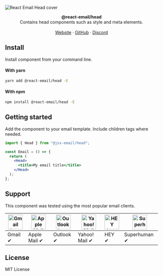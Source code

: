 ![React Email Head cover](https://react.email/static/covers/head.png)

<div align="center"><strong>@react-email/head</strong></div>
<div align="center">Contains head components such as style and meta elements.</div>
<br />
<div align="center">
<a href="https://react.email">Website</a> 
<span> · </span>
<a href="https://github.com/resendlabs/react-email">GitHub</a> 
<span> · </span>
<a href="https://react.email/discord">Discord</a>
</div>

## Install

Install component from your command line.

#### With yarn

```sh
yarn add @react-email/head -E
```

#### With npm

```sh
npm install @react-email/head -E
```

## Getting started

Add the component to your email template. Include children tags where needed.

```jsx
import { Head } from "@jsx-email/head";

const Email = () => {
  return (
    <Head>
      <title>My email title</title>
    </Head>
  );
};
```

## Support

This component was tested using the most popular email clients.

| <img src="https://react.email/static/icons/gmail.svg" width="48px" height="48px" alt="Gmail logo"> | <img src="https://react.email/static/icons/apple-mail.svg" width="48px" height="48px" alt="Apple Mail"> | <img src="https://react.email/static/icons/outlook.svg" width="48px" height="48px" alt="Outlook logo"> | <img src="https://react.email/static/icons/yahoo-mail.svg" width="48px" height="48px" alt="Yahoo! Mail logo"> | <img src="https://react.email/static/icons/hey.svg" width="48px" height="48px" alt="HEY logo"> | <img src="https://react.email/static/icons/superhuman.svg" width="48px" height="48px" alt="Superhuman logo"> |
| -------------------------------------------------------------------------------------------------- | ------------------------------------------------------------------------------------------------------- | ------------------------------------------------------------------------------------------------------ | ------------------------------------------------------------------------------------------------------------- | ---------------------------------------------------------------------------------------------- | ------------------------------------------------------------------------------------------------------------ |
| Gmail ✔                                                                                           | Apple Mail ✔                                                                                           | Outlook ✔                                                                                             | Yahoo! Mail ✔                                                                                                | HEY ✔                                                                                         | Superhuman ✔                                                                                                |

## License

MIT License
